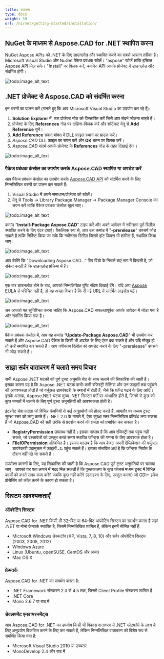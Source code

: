 ```yaml
---
title: स्थापना
type: docs
weight: 30
url: /hi/net/getting-started/installation/
---
```


## **NuGet के माध्यम से Aspose.CAD for .NET स्थापित करना**

NuGet Aspose APIs को .NET के लिए डाउनलोड और स्थापित करने का सबसे आसान तरीका है। Microsoft Visual Studio और NuGet पैकेज प्रबंधक खोलें। "aspose" खोजें ताकि इच्छित Aspose API मिल सके। "Install" पर क्लिक करें, चयनित API आपके प्रोजेक्ट में डाउनलोड और संदर्भित होगी।

![todo:image_alt_text](/_assets/install/installation_1.png)

## **.NET प्रोजेक्ट से Aspose.CAD को संदर्भित करना**

इन चरणों का पालन करें (मानते हुए कि आप Microsoft Visual Studio का उपयोग कर रहे हैं):

1. **Solution Explorer** में, उस प्रोजेक्ट नोड को विस्तारित करें जिसे आप संदर्भ जोड़ना चाहते हैं।
1. प्रोजेक्ट के लिए **References** नोड पर दाहिना-क्लिक करें और शॉर्टकट मेनू से **Add Reference** चुनें।
1. **Add Reference** संवाद बॉक्स में DLL फ़ाइल स्थान पर ब्राउज़ करें।
1. *Aspose.CAD* DLL फ़ाइल का चयन करें और **OK** बटन पर क्लिक करें।
1. *Aspose.CAD* संदर्भ आपके प्रोजेक्ट के **References** नोड के तहत दिखाई देगा।

![todo:image_alt_text](/_assets/install/installation_2.png)

### **पैकेज प्रबंधक कंसोल का उपयोग करके Aspose.CAD स्थापित या अपडेट करें**

आप पैकेज प्रबंधक कंसोल का उपयोग करके [Aspose.CAD API](https://www.nuget.org/packages/Aspose.CAD/) को संदर्भित करने के लिए निम्नलिखित चरणों का पालन कर सकते हैं:

1. Visual Studio में अपने समाधान/प्रोजेक्ट को खोलें।
1. मेनू से Tools -> Library Package Manager -> Package Manager Console का चयन करें ताकि पैकेज प्रबंधक कंसोल खुल जाए।

![todo:image_alt_text](/_assets/install/installation_3.png)

कमांड “**Install-Package Aspose.CAD**” टाइप करें और अपने आवेदन में नवीनतम पूर्ण रिलीज़ स्थापित करने के लिए एंटर दबाएं। वैकल्पिक रूप से, आप उस कमांड में "**-prerelease**" उपसर्ग जोड़ सकते हैं ताकि निर्दिष्ट किया जा सके कि नवीनतम रिलीज़ जिसमें हॉट फिक्स भी शामिल हैं, स्थापित किया जाए।

![todo:image_alt_text](/_assets/install/installation_4.png)

आप देखेंगे कि "Downloading Aspose.CAD..." टिप विंडो के निचले बाएं भाग में दिखती है, जो संकेत करती है कि डाउनलोड प्रक्रिया में है।

![todo:image_alt_text](/_assets/install/installation_5.png)

एक बार डाउनलोड होने के बाद, आपको निम्नलिखित पुष्टि संदेश दिखाई देंगे। यदि आप [Aspose EULA](https://about.aspose.com/legal/eula) से परिचित नहीं हैं, तो यह अच्छा विचार है कि दी गई URL में संदर्भित लाइसेंस पढ़ें।

![todo:image_alt_text](/_assets/install/installation_6.png)

अब आपको यह सुनिश्चित करना चाहिए कि Aspose.CAD सफलतापूर्वक आपके आवेदन में जोड़ा गया है और संदर्भित किया गया है।

![todo:image_alt_text](/_assets/install/installation_7.png)

पैकेज प्रबंधक कंसोल में, आप यह कमांड “**Update-Package Aspose.CAD**” भी उपयोग कर सकते हैं और Aspose.CAD पैकेज के किसी भी अपडेट के लिए एंटर दबा सकते हैं और यदि मौजूद हो तो उन्हें स्थापित कर सकते हैं। आप नवीनतम रिलीज़ को अपडेट करने के लिए "-prerelease" उपसर्ग भी जोड़ सकते हैं।

## **साझा सर्वर वातावरण में चलाते समय विचार**

सभी Aspose .NET घटकों को पूर्ण ट्रस्ट अनुमति सेट के साथ चलाने की सिफारिश की जाती है। इसका कारण यह है कि Aspose .NET घटक कभी-कभी रजिस्ट्री सेटिंग्स और उन फ़ाइलों तक पहुंचने की आवश्यकता होती है जो वर्चुअल डायरेक्टरी के स्थानों में होती हैं, जैसे कि फ़ॉन्ट पढ़ने के लिए आदि। इसके अलावा, Aspose.NET घटक मुख्य .NET सिस्टम वर्गों पर आधारित होते हैं, जिनमें से कुछ को कुछ मामलों में चलाने के लिए पूर्ण ट्रस्ट अनुमतियों की आवश्यकता होती है।

इंटरनेट सेवा प्रदाता जो विभिन्न कंपनियों से कई अनुप्रयोगों को होस्ट करते हैं, आमतौर पर मध्यम ट्रस्ट सुरक्षा स्तर को लागू करते हैं। .NET 2.0 के मामले में, ऐसा सुरक्षा स्तर निम्नलिखित प्रतिबंध लगा सकता है जो Aspose.CAD की सही तरीके से प्रदर्शन करने की क्षमता को प्रभावित कर सकता है।

- **RegistryPermission** उपलब्ध नहीं है। इसका मतलब है कि आप रजिस्ट्री तक पहुंच नहीं सकते, जो दस्तावेज़ों को प्रस्तुत करते समय स्थापित फ़ॉन्ट्स की गणना के लिए आवश्यक होता है।
- **FileIOPermission** प्रतिबंधित है। इसका मतलब है कि आप केवल अपनी ऐप्लिकेशन की वर्चुअल डायरेक्टरी पदानुक्रम में फ़ाइलों تک पहुंच सकते हैं। इसका संभावित अर्थ है कि फ़ॉन्ट्स निर्यात के दौरान नहीं पढ़े जा सकते हैं।

उपरोक्त कारणों के लिए, यह सिफारिश की जाती है कि Aspose.CAD पूर्ण ट्रस्ट अनुमतियों पर चलाया जाए। आपको यह पता लगाने में मदद मिल सकती है कि पुस्तकालय के कुछ फ़ीचर्स मध्यम ट्रस्ट में विभिन्न कार्यों को करते समय काम करेंगे जबकि कुछ नहीं करेंगे (उदाहरण के लिए, प्रस्तुत करना) जो GDI+ इमेज प्रोसेसिंग को कॉल करने के कारण हो सकता है।

## **सिस्टम आवश्यकताएँ**

### **ऑपरेटिंग सिस्टम**

Aspose.CAD for .NET किसी भी 32-बिट या 64-बिट ऑपरेटिंग सिस्टम का समर्थन करता है जहां .NET या मोनो फ्रेमवर्क स्थापित है, जिसमें निम्नलिखित शामिल हैं, लेकिन इनमें सीमित नहीं हैं:

- Microsoft Windows डेस्कटॉप (XP, Vista, 7, 8, 10) और सर्वर ऑपरेटिंग सिस्टम (2003, 2008, 2012)
- Windows Azure
- Linux (Ubuntu, openSUSE, CentOS और अन्य)
- Mac OS X

### **फ्रेमवर्क**

Aspose.CAD for .NET का समर्थन करता है:

- .NET Framework संस्करण 2.0 से 4.5 तक, जिसमें Client Profile संस्करण शामिल हैं
- .NET Core
- Mono 2.6.7 या बाद में

### **डेवलपमेंट एनवायरनमेंट्स**

आप Aspose.CAD for .NET का उपयोग किसी भी विकास वातावरण में .NET प्लेटफॉर्म के लक्ष्य के लिए अनुप्रयोग विकसित करने के लिए कर सकते हैं, लेकिन निम्नलिखित वातावरण को विशेष रूप से समर्थित किया गया है:

- Microsoft Visual Studio 2010 या उच्चतर
- MonoDevelop 2.4 और बाद में
